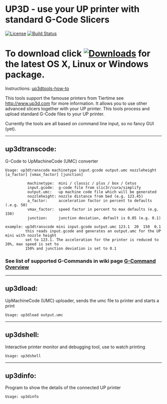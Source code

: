 # UP3D - use your UP printer with standard G-Code Slicers 
[![License](http://img.shields.io/:license-gpl2-blue.svg?style=flat-square)](http://www.gnu.org/licenses/gpl-2.0.html)
[![Build Status](https://travis-ci.org/UP3D-gcode/UP3D.svg?branch=master)](https://travis-ci.org/UP3D-gcode/UP3D) 


# To download click [![Downloads](https://img.shields.io/github/downloads/UP3D-gcode/UP3D/total.svg?maxAge=3600)](https://github.com/UP3D-gcode/UP3D/releases/latest) for the latest OS X, Linux or Windows package. 

Instructions: [up3dtools-how-to](http://stohn.de/3d/index.php/2016/03/10/up3dtools-little-how-to)

This tools support the famouse printers from Tiertime see http://www.up3d.com for more information. It allows you to use other advanced slicers together with your UP printer. This tools process and upload standard G-Code files to your UP printer.

Currently the tools are all based on command line input, so no fancy GUI (yet).

---

## up3dtranscode: 

G-Code to UpMachineCode (UMC) converter
```
Usage: up3dtranscode machinetype input.gcode output.umc nozzleheight [a_factor] [vmax_factor] [junction]

          machinetype:  mini / classic / plus / box / Cetus
          input.gcode:  g-code file from slic3r/cura/simplify
          output.umc:   up machine code file which will be generated
          nozzleheight: nozzle distance from bed (e.g. 123.45)
          a_factor:     acceleration factor in percent to defaults (.e.g. 50)
          vmax_factor:  speed factor in percent to max defaults (e.g. 150)
          junction:     junction deviation, default is 0.05 (e.g. 0.1)          

example: up3dtranscode mini input.gcode output.umc 123.1  20  150  0.1
         this reads input.gcode and generates an output.umc for the UP mini with nozzle height
         set to 123.1. The acceleration for the printer is reduced to 20%, max speed is set to
         150% and junction deviation is set to 0.1   

```
### See list of supported G-Commands in wiki page [G-Command Overview](https://github.com/UP3D-gcode/UP3D/wiki/Supported-G-Code-Commands)
---

## up3dload: 

UpMachineCode (UMC) uploader, sends the umc file to printer and starts a print
```
Usage: up3dload output.umc
```
---

## up3dshell: 

Interactive printer monitor and debugging tool, use to watch printing
```
Usage: up3dshell
```
---

## up3dinfo: 

Program to show the details of the connected UP printer
```
Usage: up3dinfo
```
